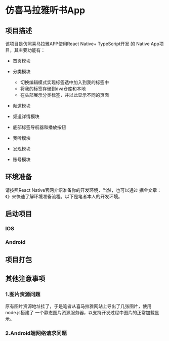 # 仿喜马拉雅听书App

## 项目描述
该项目是仿照喜马拉雅APP使用React Native+ TypeScript开发
的 Native App项目，其主要功能有：

* 首页模块

* 分类模块
    * 切换编辑模式实现标签选中加入到我的标签中
    * 将我的标签存储到dva仓库和本地
    * 在头部展示分类标签，并以此显示不同的页面
* 频道模块
* 频道详情模块
* 底部标签导航器和播放按钮
* 我听模块
* 发现模块
* 账号模块

## 环境准备
请按照React Native官网介绍准备你的开发环境，当然，也可以通过
掘金文章：《》来快速了解环境准备流程。以下是笔者本人的开发环境。



## 启动项目

### IOS

### Android

## 项目打包

## 其他注意事项

### 1.图片资源问题

原有图片资源地址挂了，于是笔者从喜马拉雅网站上导出了几张图片，使用node.js搭建了
一个静态图片资源服务器，以支持开发过程中图片的正常加载显示。

### 2.Android端网络请求问题

